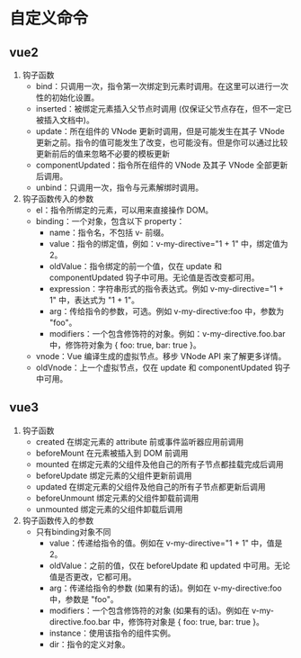 # 自定义命令
## vue2
1. 钩子函数
    - bind：只调用一次，指令第一次绑定到元素时调用。在这里可以进行一次性的初始化设置。
    - inserted：被绑定元素插入父节点时调用 (仅保证父节点存在，但不一定已被插入文档中)。
    - update：所在组件的 VNode 更新时调用，但是可能发生在其子 VNode 更新之前。指令的值可能发生了改变，也可能没有。但是你可以通过比较更新前后的值来忽略不必要的模板更新
    - componentUpdated：指令所在组件的 VNode 及其子 VNode 全部更新后调用。
    - unbind：只调用一次，指令与元素解绑时调用。
2. 钩子函数传入的参数
    - el：指令所绑定的元素，可以用来直接操作 DOM。
    - binding：一个对象，包含以下 property：
        - name：指令名，不包括 v- 前缀。
        - value：指令的绑定值，例如：v-my-directive="1 + 1" 中，绑定值为 2。
        - oldValue：指令绑定的前一个值，仅在 update 和 componentUpdated 钩子中可用。无论值是否改变都可用。
        - expression：字符串形式的指令表达式。例如 v-my-directive="1 + 1" 中，表达式为 "1 + 1"。
        - arg：传给指令的参数，可选。例如 v-my-directive:foo 中，参数为 "foo"。
        - modifiers：一个包含修饰符的对象。例如：v-my-directive.foo.bar 中，修饰符对象为 { foo: true, bar: true }。
    - vnode：Vue 编译生成的虚拟节点。移步 VNode API 来了解更多详情。
    - oldVnode：上一个虚拟节点，仅在 update 和 componentUpdated 钩子中可用。

## vue3
1. 钩子函数
    - created 在绑定元素的 attribute 前或事件监听器应用前调用
    - beforeMount 在元素被插入到 DOM 前调用
    - mounted 在绑定元素的父组件及他自己的所有子节点都挂载完成后调用
    - beforeUpdate 绑定元素的父组件更新前调用
    - updated 在绑定元素的父组件及他自己的所有子节点都更新后调用
    - beforeUnmount 绑定元素的父组件卸载前调用
    - unmounted 绑定元素的父组件卸载后调用
2. 钩子函数传入的参数
    - 只有binding对象不同
        - value：传递给指令的值。例如在 v-my-directive="1 + 1" 中，值是 2。
        - oldValue：之前的值，仅在 beforeUpdate 和 updated 中可用。无论值是否更改，它都可用。
        - arg：传递给指令的参数 (如果有的话)。例如在 v-my-directive:foo 中，参数是 "foo"。
        - modifiers：一个包含修饰符的对象 (如果有的话)。例如在 v-my-directive.foo.bar 中，修饰符对象是 { foo: true, bar: true }。
        - instance：使用该指令的组件实例。
        - dir：指令的定义对象。
